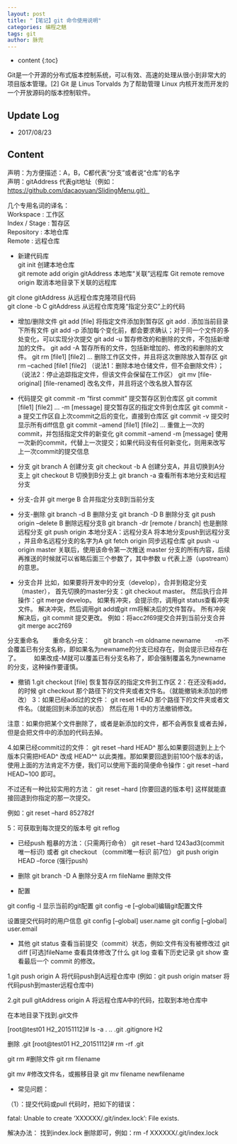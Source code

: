 ```yaml
---
layout: post
title: "【笔记】git 命令使用说明"
categories: 编程之魅
tags: git
author: 脉兜
---
```


* content
{:toc}

Git是一个开源的分布式版本控制系统，可以有效、高速的处理从很小到非常大的项目版本管理。[2]  Git 是 Linus Torvalds 为了帮助管理 Linux 内核开发而开发的一个开放源码的版本控制软件。




## Update Log
- 2017/08/23

## Content

声明：为方便描述：A，B，C都代表“分支”或者说“仓库”的名字  
声明：gitAddress  代表git地址（例如：https://github.com/dacaoyuan/SlidingMenu.git）  

几个专用名词的译名：  
Workspace : 工作区  
Index / Stage : 暂存区  
Repository : 本地仓库  
Remote : 远程仓库  

* 新建代码库  
git init 创建本地仓库  
git remote add origin gitAddress 本地库“关联”远程库
Git remote remove origin 取消本地目录下关联的远程库  

git clone gitAddress           从远程仓库克隆项目代码  
git clone -b C gitAddress   从远程仓库克隆“指定分支C”上的代码  

* 增加/删除文件
git add [file] 将指定文件添加到暂存区
git add .       添加当前目录下所有文件
git add -p 添加每个变化前，都会要求确认；对于同一个文件的多处变化，可以实现分次提交
git add -u 暂存修改的和删除的文件，不包括新增加的文件。
git add -A 暂存所有的文件，包括新增加的、修改的和删除的文件。
git rm [file1] [file2] … 删除工作区文件，并且将这次删除放入暂存区
git rm –cached [file1 [file2] （说法1：删除本地仓储文件，但不会删除文件）；（说法2：停止追踪指定文件，但该文件会保留在工作区）
git mv [file-original] [file-renamed] 改名文件，并且将这个改名放入暂存区


* 代码提交
git commit -m “first commit” 提交暂存区到仓库区
git commit [file1] [file2] … -m [message] 提交暂存区的指定文件到仓库区
git commit -a 提交工作区自上次commit之后的变化，直接到仓库区
git commit -v 提交时显示所有diff信息
git commit –amend [file1] [file2] … 重做上一次的commit，并包括指定文件的新变化
git commit –amend -m [message] 使用一次新的commit，代替上一次提交；如果代码没有任何新变化，则用来改写上一次commit的提交信息


* 分支
git branch A 创建分支
git checkout -b A 创建分支A，并且切换到A分支上
git checkout B 切换到B分支上
git branch -a 查看所有本地分支和远程分支
* 分支-合并
git merge B 合并指定分支B到当前分支
* 分支-删除
git branch -d B 删除分支
git branch -D B 删除分支
git push origin –delete B 删除远程分支B
git branch -dr [remote / branch] 也是删除远程分支
git push origin 本地分支A：远程分支A 将本地分支push到远程分支 ，并且命名远程分支的名字为A
git fetch origin 同步远程仓库
git push -u origin master 关联后，使用该命令第一次推送 master 分支的所有内容，后续再推送的时候就可以省略后面三个参数了，其中参数 u 代表上游（upstream）的意思。

* 分支合并
比如，如果要将开发中的分支（develop），合并到稳定分支（master），
          首先切换的master分支：git checkout master。
然后执行合并操作：git merge develop。
如果有冲突，会提示你，调用git status查看冲突文件。
解决冲突，然后调用git add或git rm将解决后的文件暂存。
所有冲突解决后，git commit 提交更改。
例如：将acc2f69提交合并到当前分支合并
git merge acc2f69

分支重命名
　　重命名分支：
　　git branch –m oldname newname
　　-m不会覆盖已有分支名称，即如果名为newname的分支已经存在，则会提示已经存在了。
　　如果改成-M就可以覆盖已有分支名称了，即会强制覆盖名为newname的分支，这种操作要谨慎。
　　
* 撤销
1.git checkout [file] 恢复暂存区的指定文件到工作区
2：在还没有add，的时候
git checkout 那个路径下的文件夹或者文件名。（就能撤销未添加的修改）
3：如果已经add过的文件：
git reset HEAD 那个路径下的文件夹或者文件名。（就能回到未添加的状态）
然后在用 1 中的方法撤销修改。

注意：如果你把某个文件删除了，或者是新添加的文件，都不会再恢复或者去掉，但是会把文件中的添加的代码去掉。

4.如果已经commit过的文件：
git reset –hard HEAD^ 那么如果要回退到上上个版本只需把HEAD^ 改成 HEAD^^ 以此类推。那如果要回退到前100个版本的话，使用上面的方法肯定不方便，我们可以使用下面的简便命令操作：git reset –hard HEAD~100 即可。

不过还有一种比较实用的方法：
git reset –hard [你要回退的版本号] 这样就能直接回退到你指定的那一次提交。

例如：git reset –hard 852782f

5：可获取到每次提交的版本号
git reflog

* 已经push
粗暴的方法：（只需两行命令）
git reset –hard 1243ad3(commit唯一标识) 或者 git checkout （commit唯一标识 前7位）
git push origin HEAD –force (强行push)

* 删除
git branch -D A 删除分支A
rm fileName 删除文件

* 配置

git config -l 显示当前的git配置
git config -e [–global]编辑git配置文件

设置提交代码时的用户信息
git config [–global] user.name
git config [–global] user.email

* 其他
git status 查看当前提交（commit）状态，例如:文件有没有被修改过
git diff [可选]fileName 查看具体修改了什么
git log 查看下历史记录
git show 查看最后一个 commit 的修改。

1.git push origin A 将代码push到A远程仓库中
(例如：git push origin matser 将代码push到master远程仓库中)

2.git pull gitAddress origin A 将远程仓库A中的代码，拉取到本地仓库中

在本地目录下找到.git文件

[root@test01 H2_20151112]# ls -a
. .. .git .gitignore H2

删除 .git
[root@test01 H2_20151112]# rm -rf .git

git rm #删除文件
git rm filename

git mv #修改文件名，或搬移目录
git mv filename newfilename

* 常见问题：

（1）：提交代码或pull 代码时，把如下的错误：

fatal: Unable to create ‘XXXXXX/.git/index.lock’: File exists.

解决办法：
找到index.lock 删除即可，例如：rm -f XXXXXX/.git/index.lock

